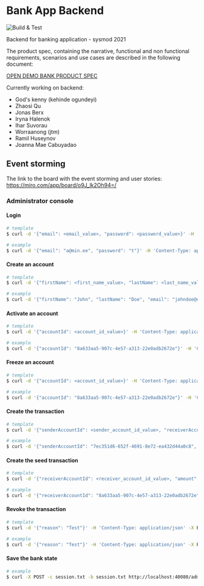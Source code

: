 # Bank App Backend

![Build & Test](https://github.com/Sysmod-2021/bankappbackend/actions/workflows/gradle.yml/badge.svg)

Backend for banking application - sysmod 2021

The product spec, containing the narrative, functional and non functional requirements, scenarios and use cases are described in the following document:

[OPEN DEMO BANK PRODUCT SPEC](https://docs.google.com/document/d/1AjevAXSdgcHC6yfwMc1QbsvFRuz3pfRowHIOu4XMXEU/edit?usp=sharing)


Currently working on backend:

- God's kenny (kehinde ogundeyi)
- Zhaosi Qu
- Jonas Berx
- Iryna Halenok
- Ihar Suvorau
- Worraanong (jtm)
- Ramil Huseynov
- Joanna Mae Cabuyadao

## Event storming

The link to the board with the event storming and user stories: https://miro.com/app/board/o9J_lk2Oh94=/


### Administrator console

#### Login

```bash
# template
$ curl -d '{"email": <email_value>, "password": <password_value>}' -H 'Content-Type: application/json' -X POST -c session.txt http://localhost:40080/authenticate

# example
$ curl -d '{"email": "a@min.ee", "password": "t"}' -H 'Content-Type: application/json' -X POST -c session.txt http://localhost:40080/authenticate
```

#### Create an account

```bash
# template
$ curl -d '{"firstName": <first_name_value>, "lastName": <last_name_value>, "email": <email_value>, "currency": <currency_value>}' -H 'Content-Type: application/json' -X POST -c session.txt -b session.txt http://localhost:40080/administrators/accounts/create

# example
$ curl -d '{"firstName": "John", "lastName": "Doe", "email": "johndoe@ut.ee", "currency": "EUR"}' -H 'Content-Type: application/json' -X POST -c session.txt -b session.txt http://localhost:40080/administrators/accounts/create
```

#### Activate an account
```bash
# template
$ curl -d '{"accountId": <account_id_value>}' -H 'Content-Type: application/json' -X POST -c session.txt -b session.txt http://localhost:40080/administrators/accounts/active

# example
$ curl -d '{"accountId": "8a633aa5-907c-4e57-a313-22e0adb2672e"}' -H 'Content-Type: application/json' -X POST -c session.txt -b session.txt http://localhost:40080/administrators/accounts/active
```

#### Freeze an account
```bash
# template
$ curl -d '{"accountId": <account_id_value>}' -H 'Content-Type: application/json' -X POST -c session.txt -b session.txt http://localhost:40080/administrators/accounts/frozen

# example
$ curl -d '{"accountId": "8a633aa5-907c-4e57-a313-22e0adb2672e"}' -H 'Content-Type: application/json' -X POST -c session.txt -b session.txt http://localhost:40080/administrators/accounts/frozen
```

#### Create the transaction 
```bash
# template
$ curl -d '{"senderAccountId": <sender_account_id_value>, "receiverAccountId": <receiver_account_id_value>, "amount": <amount_value>, "description": <description_value>}' -H 'Content-Type: application/json' -X POST -c session.txt -b session.txt http://localhost:40080/administrators/transactions/create

# example
$ curl -d '{"senderAccountId": "7ec351d6-652f-4691-8e72-ea432d44a0c8", "receiverAccountId": "8a633aa5-907c-4e57-a313-22e0adb2672e", "amount": "20", "description": "Test 20"}' -H 'Content-Type: application/json' -X POST -c session.txt -b session.txt http://localhost:40080/administrators/transactions/create
```

#### Create the seed transaction
```bash
# template
$ curl -d '{"receiverAccountId": <receiver_account_id_value>, "amount": <amount_value>, "description": <description_value>, , "currency": <currency_value>}' -H 'Content-Type: application/json' -X POST -c session.txt -b session.txt http://localhost:40080/administrators/transactions/seed

# example
$ curl -d '{"receiverAccountId": "8a633aa5-907c-4e57-a313-22e0adb2672e", "amount": "50", "description": "Seed Test 50", "currency": "EUR"}' -H 'Content-Type: application/json' -X POST -c session.txt -b session.txt http://localhost:40080/administrators/transactions/seed
```

#### Revoke the transaction

```bash
# template
$ curl -d '{"reason": "Test"}' -H 'Content-Type: application/json' -X PUT -c session.txt -b session.txt http://localhost:40080/administrators/transactions/<your_transactionId>/revocation

# example
$ curl -d '{"reason": "Test"}' -H 'Content-Type: application/json' -X PUT -c session.txt -b session.txt http://localhost:40080/administrators/transactions/8505bc03-81b8-47e4-8867-c2dce0fdb4e1/revocation
```

#### Save the bank state

```bash
# example
$ curl -X POST -c session.txt -b session.txt http://localhost:40080/administrators/bank/save
```
